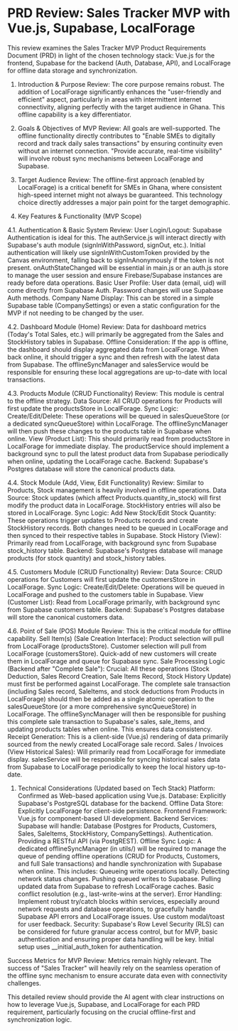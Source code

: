 # PRD Review: Sales Tracker MVP with Vue.js, Supabase, LocalForage

This review examines the Sales Tracker MVP Product Requirements Document (PRD) in light of the chosen technology stack: Vue.js for the frontend, Supabase for the backend (Auth, Database, API), and LocalForage for offline data storage and synchronization.

1. Introduction & Purpose
Review: The core purpose remains robust. The addition of LocalForage significantly enhances the "user-friendly and efficient" aspect, particularly in areas with intermittent internet connectivity, aligning perfectly with the target audience in Ghana. This offline capability is a key differentiator.

2. Goals & Objectives of MVP
Review: All goals are well-supported. The offline functionality directly contributes to "Enable SMEs to digitally record and track daily sales transactions" by ensuring continuity even without an internet connection. "Provide accurate, real-time visibility" will involve robust sync mechanisms between LocalForage and Supabase.

3. Target Audience
Review: The offline-first approach (enabled by LocalForage) is a critical benefit for SMEs in Ghana, where consistent high-speed internet might not always be guaranteed. This technology choice directly addresses a major pain point for the target demographic.

4. Key Features & Functionality (MVP Scope)

4.1. Authentication & Basic System
Review:
User Login/Logout: Supabase Authentication is ideal for this. The authService.js will interact directly with Supabase's auth module (signInWithPassword, signOut, etc.). Initial authentication will likely use signInWithCustomToken provided by the Canvas environment, falling back to signInAnonymously if the token is not present. onAuthStateChanged will be essential in main.js or an auth.js store to manage the user session and ensure Firebase/Supabase instances are ready before data operations.
Basic User Profile: User data (email, uid) will come directly from Supabase Auth. Password changes will use Supabase Auth methods.
Company Name Display: This can be stored in a simple Supabase table (CompanySettings) or even a static configuration for the MVP if not needing to be changed by the user.

4.2. Dashboard Module (Home)
Review:
Data for dashboard metrics (Today's Total Sales, etc.) will primarily be aggregated from the Sales and StockHistory tables in Supabase.
Offline Consideration: If the app is offline, the dashboard should display aggregated data from LocalForage. When back online, it should trigger a sync and then refresh with the latest data from Supabase. The offlineSyncManager and salesService would be responsible for ensuring these local aggregations are up-to-date with local transactions.

4.3. Products Module (CRUD Functionality)
Review: This module is central to the offline strategy.
Data Source: All CRUD operations for Products will first update the productsStore in LocalForage.
Sync Logic:
Create/Edit/Delete: These operations will be queued in salesQueueStore (or a dedicated syncQueueStore) within LocalForage. The offlineSyncManager will then push these changes to the products table in Supabase when online.
View (Product List): This should primarily read from productsStore in LocalForage for immediate display. The productService should implement a background sync to pull the latest product data from Supabase periodically when online, updating the LocalForage cache.
Backend: Supabase's Postgres database will store the canonical products data.

4.4. Stock Module (Add, View, Edit Functionality)
Review: Similar to Products, Stock management is heavily involved in offline operations.
Data Source: Stock updates (which affect Products.quantity_in_stock) will first modify the product data in LocalForage. StockHistory entries will also be stored in LocalForage.
Sync Logic:
Add New Stock/Edit Stock Quantity: These operations trigger updates to Products records and create StockHistory records. Both changes need to be queued in LocalForage and then synced to their respective tables in Supabase.
Stock History (View): Primarily read from LocalForage, with background sync from Supabase stock_history table.
Backend: Supabase's Postgres database will manage products (for stock quantity) and stock_history tables.

4.5. Customers Module (CRUD Functionality)
Review:
Data Source: CRUD operations for Customers will first update the customersStore in LocalForage.
Sync Logic:
Create/Edit/Delete: Operations will be queued in LocalForage and pushed to the customers table in Supabase.
View (Customer List): Read from LocalForage primarily, with background sync from Supabase customers table.
Backend: Supabase's Postgres database will store the canonical customers data.

4.6. Point of Sale (POS) Module
Review: This is the critical module for offline capability.
Sell Item(s) (Sale Creation Interface):
Product selection will pull from LocalForage (productsStore).
Customer selection will pull from LocalForage (customersStore). Quick-add of new customers will create them in LocalForage and queue for Supabase sync.
Sale Processing Logic (Backend after "Complete Sale"):
Crucial: All these operations (Stock Deduction, Sales Record Creation, Sale Items Record, Stock History Update) must first be performed against LocalForage.
The complete sale transaction (including Sales record, SaleItems, and stock deductions from Products in LocalForage) should then be added as a single atomic operation to the salesQueueStore (or a more comprehensive syncQueueStore) in LocalForage.
The offlineSyncManager will then be responsible for pushing this complete sale transaction to Supabase's sales, sale_items, and updating products tables when online. This ensures data consistency.
Receipt Generation: This is a client-side (Vue.js) rendering of data primarily sourced from the newly created LocalForage sale record.
Sales / Invoices (View Historical Sales):
Will primarily read from LocalForage for immediate display.
salesService will be responsible for syncing historical sales data from Supabase to LocalForage periodically to keep the local history up-to-date.

1. Technical Considerations (Updated based on Tech Stack)
Platform: Confirmed as Web-based application using Vue.js.
Database: Explicitly Supabase's PostgreSQL database for the backend.
Offline Data Store: Explicitly LocalForage for client-side persistence.
Frontend Framework: Vue.js for component-based UI development.
Backend Services: Supabase will handle:
Database (Postgres for Products, Customers, Sales, SaleItems, StockHistory, CompanySettings).
Authentication.
Providing a RESTful API (via PostgREST).
Offline Sync Logic: A dedicated offlineSyncManager (in utils/) will be required to manage the queue of pending offline operations (CRUD for Products, Customers, and full Sale transactions) and handle synchronization with Supabase when online. This includes:
Queueing write operations locally.
Detecting network status changes.
Pushing queued writes to Supabase.
Pulling updated data from Supabase to refresh LocalForage caches.
Basic conflict resolution (e.g., last-write-wins at the server).
Error Handling: Implement robust try/catch blocks within services, especially around network requests and database operations, to gracefully handle Supabase API errors and LocalForage issues. Use custom modal/toast for user feedback.
Security: Supabase's Row Level Security (RLS) can be considered for future granular access control, but for MVP, basic authentication and ensuring proper data handling will be key. Initial setup uses __initial_auth_token for authentication.

Success Metrics for MVP
Review: Metrics remain highly relevant. The success of "Sales Tracker" will heavily rely on the seamless operation of the offline sync mechanism to ensure accurate data even with connectivity challenges.

This detailed review should provide the AI agent with clear instructions on how to leverage Vue.js, Supabase, and LocalForage for each PRD requirement, particularly focusing on the crucial offline-first and synchronization logic.
